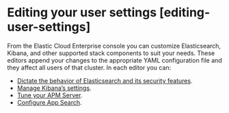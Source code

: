 # Editing your user settings [editing-user-settings]

From the Elastic Cloud Enterprise console you can customize Elasticsearch, Kibana, and other supported stack components to suit your needs. These editors append your changes to the appropriate YAML configuration file and they affect all users of that cluster. In each editor you can:

* [Dictate the behavior of Elasticsearch and its security features](../../../deploy-manage/deploy/cloud-enterprise/edit-stack-settings.md).
* [Manage Kibana’s settings](../../../deploy-manage/deploy/cloud-enterprise/edit-stack-settings.md).
* [Tune your APM Server](../../../deploy-manage/deploy/cloud-enterprise/edit-stack-settings.md).
* [Configure App Search](https://www.elastic.co/guide/en/cloud-enterprise/current/ece-manage-appsearch-settings.html).






